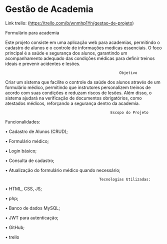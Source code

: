 # Gestão de Academia 

Link trello: (https://trello.com/b/wnmhp1Yn/gestao-de-projeto)

Formulário para academia

Este projeto consiste em uma aplicação web para academias, permitindo o cadastro de alunos e o controle de informações medicas essenciais. O foco principal é a saúde e segurança dos alunos, garantindo um acompanhamento adequado das condições médicas para definir treinos ideais e prevenir acidentes e lesões.

                                                       Objetivo
Criar um sistema que facilite o controle da saúde dos alunos através de um formulário médico, permitindo que instrutores personalizem treinos de acordo com suas condições e reduzam riscos de lesões. Além disso, o sistema ajudará na verificação de documentos obrigatórios, como atestados médicos, reforçando a segurança dentro da academia.

                                                   Escopo do Projeto

Funcionalidades:

•	Cadastro de Alunos (CRUD);

•	Formulário médico;

•	Login básico;

•	Consulta de cadastro;

•	Atualização do formulário médico quando necessário;


                                                                     
                                              Tecnologias Utilizadas:


•	HTML, CSS, JS;

•	php;

•	Banco de dados MySQL;

•	JWT para autenticação;

•	GitHub;

•	trello

